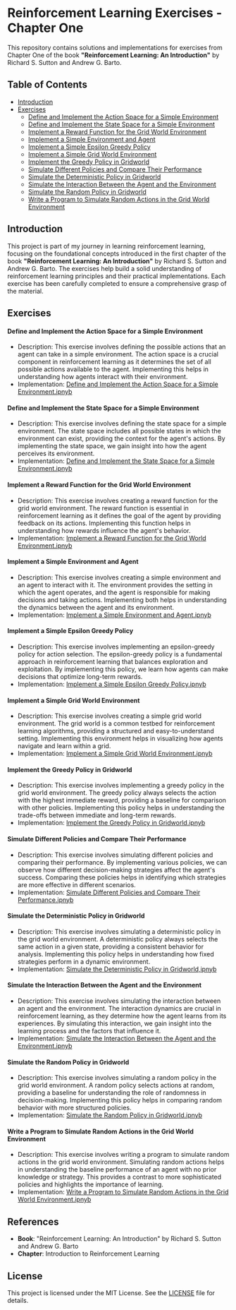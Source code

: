 # Reinforcement Learning Exercises - Chapter One 

This repository contains solutions and implementations for exercises from Chapter One of the book **"Reinforcement Learning: An Introduction"** by Richard S. Sutton and Andrew G. Barto.

## Table of Contents
- [Introduction](#introduction) 
- [Exercises](#exercises)
  - [Define and Implement the Action Space for a Simple Environment](#define_and_implement_the_action_space_for_a_simple_environment)
  - [Define and Implement the State Space for a Simple Environment](#define_and_implement_the_state_space_for_a_simple_environment)
  - [Implement a Reward Function for the Grid World Environment](#implement_a_reward_function_for_the_grid_world_environment)
  - [Implement a Simple Environment and Agent](#implement_a_simple_environment_and_agent)
  - [Implement a Simple Epsilon Greedy Policy](#implement_a_simple_epsilon_greedy_policy)
  - [Implement a Simple Grid World Environment](#implement_a_simple_grid_world_environment)
  - [Implement the Greedy Policy in Gridworld](#implement_the_greedy_policy_in_gridworld)
  - [Simulate Different Policies and Compare Their Performance](#simulate_different_policies_and_compare_their_performance)
  - [Simulate the Deterministic Policy in Gridworld](#simulate_the_deterministic_policy_in_gridworld)
  - [Simulate the Interaction Between the Agent and the Environment](#simulate_the_interaction_between_the_agent_and_the_environment)
  - [Simulate the Random Policy in Gridworld](#simulate_the_random_policy_in_gridworld)
  - [Write a Program to Simulate Random Actions in the Grid World Environment](#write_a_program_to_simulate_random_actions_in_the_grid_world_environment)

## Introduction 

This project is part of my journey in learning reinforcement learning, focusing on the foundational concepts introduced in the first chapter of the book **"Reinforcement Learning: An Introduction"** by Richard S. Sutton and Andrew G. Barto. The exercises help build a solid understanding of reinforcement learning principles and their practical implementations. Each exercise has been carefully completed to ensure a comprehensive grasp of the material.

## Exercises

#### Define and Implement the Action Space for a Simple Environment
- Description: This exercise involves defining the possible actions that an agent can take in a simple environment. The action space is a crucial component in reinforcement learning as it determines the set of all possible actions available to the agent. Implementing this helps in understanding how agents interact with their environment.
- Implementation: [Define and Implement the Action Space for a Simple Environment.ipnyb]([https://github.com/ranzeet013/Learning_Reinforcement_Learning/blob/main/01.%20Introduction%20to%20Reinforcement%20Learning/Define_and_implement_the_action_space_for_a_simple_environment.ipynb])

#### Define and Implement the State Space for a Simple Environment
- Description: This exercise involves defining the state space for a simple environment. The state space includes all possible states in which the environment can exist, providing the context for the agent's actions. By implementing the state space, we gain insight into how the agent perceives its environment.
- Implementation: [Define and Implement the State Space for a Simple Environment.ipnyb](https://github.com/ranzeet013/Learning_Reinforcement_Learning/blob/main/01.%20Introduction%20to%20Reinforcement%20Learning/Define_and_implement_the_state_space_for_a_simple_environment.ipynb)

#### Implement a Reward Function for the Grid World Environment
- Description: This exercise involves creating a reward function for the grid world environment. The reward function is essential in reinforcement learning as it defines the goal of the agent by providing feedback on its actions. Implementing this function helps in understanding how rewards influence the agent's behavior.
- Implementation: [Implement a Reward Function for the Grid World Environment.ipnyb](https://github.com/ranzeet013/Learning_Reinforcement_Learning/blob/main/01.%20Introduction%20to%20Reinforcement%20Learning/Implement_a_reward_function_for_the_grid_world_environment.ipynb)

#### Implement a Simple Environment and Agent
- Description: This exercise involves creating a simple environment and an agent to interact with it. The environment provides the setting in which the agent operates, and the agent is responsible for making decisions and taking actions. Implementing both helps in understanding the dynamics between the agent and its environment.
- Implementation: [Implement a Simple Environment and Agent.ipnyb](https://github.com/ranzeet013/Learning_Reinforcement_Learning/blob/main/01.%20Introduction%20to%20Reinforcement%20Learning/Implement_a_simple_environment_and_agent.ipynb)

#### Implement a Simple Epsilon Greedy Policy
- Description: This exercise involves implementing an epsilon-greedy policy for action selection. The epsilon-greedy policy is a fundamental approach in reinforcement learning that balances exploration and exploitation. By implementing this policy, we learn how agents can make decisions that optimize long-term rewards.
- Implementation: [Implement a Simple Epsilon Greedy Policy.ipnyb](https://github.com/ranzeet013/Learning_Reinforcement_Learning/blob/main/01.%20Introduction%20to%20Reinforcement%20Learning/Implement_a_simple_epsilon_greedy_policy.ipynb)

#### Implement a Simple Grid World Environment
- Description: This exercise involves creating a simple grid world environment. The grid world is a common testbed for reinforcement learning algorithms, providing a structured and easy-to-understand setting. Implementing this environment helps in visualizing how agents navigate and learn within a grid.
- Implementation: [Implement a Simple Grid World Environment.ipnyb](https://github.com/ranzeet013/Learning_Reinforcement_Learning/blob/main/01.%20Introduction%20to%20Reinforcement%20Learning/Implement_a_simple_grid_world_environment.ipynb)

#### Implement the Greedy Policy in Gridworld
- Description: This exercise involves implementing a greedy policy in the grid world environment. The greedy policy always selects the action with the highest immediate reward, providing a baseline for comparison with other policies. Implementing this policy helps in understanding the trade-offs between immediate and long-term rewards.
- Implementation: [Implement the Greedy Policy in Gridworld.ipnyb](https://github.com/ranzeet013/Learning_Reinforcement_Learning/blob/main/01.%20Introduction%20to%20Reinforcement%20Learning/Implement_the_Greedy_policy_in_gridworld.ipynb)

#### Simulate Different Policies and Compare Their Performance
- Description: This exercise involves simulating different policies and comparing their performance. By implementing various policies, we can observe how different decision-making strategies affect the agent's success. Comparing these policies helps in identifying which strategies are more effective in different scenarios.
- Implementation: [Simulate Different Policies and Compare Their Performance.ipnyb](https://github.com/ranzeet013/Learning_Reinforcement_Learning/blob/main/01.%20Introduction%20to%20Reinforcement%20Learning/Simulate_different_policies_and_compare_their_performance.ipynb)

#### Simulate the Deterministic Policy in Gridworld
- Description: This exercise involves simulating a deterministic policy in the grid world environment. A deterministic policy always selects the same action in a given state, providing a consistent behavior for analysis. Implementing this policy helps in understanding how fixed strategies perform in a dynamic environment.
- Implementation: [Simulate the Deterministic Policy in Gridworld,ipnyb](https://github.com/ranzeet013/Learning_Reinforcement_Learning/blob/main/01.%20Introduction%20to%20Reinforcement%20Learning/Simulate_the_deterministic_policy_in_gridworld.ipynb)

#### Simulate the Interaction Between the Agent and the Environment
- Description: This exercise involves simulating the interaction between an agent and the environment. The interaction dynamics are crucial in reinforcement learning, as they determine how the agent learns from its experiences. By simulating this interaction, we gain insight into the learning process and the factors that influence it.
- Implementation: [Simulate the Interaction Between the Agent and the Environment.ipnyb](https://github.com/ranzeet013/Learning_Reinforcement_Learning/blob/main/01.%20Introduction%20to%20Reinforcement%20Learning/Simulate_the_interaction_between_the_agent_and_the_environment.ipynb)

#### Simulate the Random Policy in Gridworld
- Description: This exercise involves simulating a random policy in the grid world environment. A random policy selects actions at random, providing a baseline for understanding the role of randomness in decision-making. Implementing this policy helps in comparing random behavior with more structured policies.
- Implementation: [Simulate the Random Policy in Gridworld.ipnyb](https://github.com/ranzeet013/Learning_Reinforcement_Learning/blob/main/01.%20Introduction%20to%20Reinforcement%20Learning/Simulate_the_random_policy_in_gridworld.ipynb)

#### Write a Program to Simulate Random Actions in the Grid World Environment
- Description: This exercise involves writing a program to simulate random actions in the grid world environment. Simulating random actions helps in understanding the baseline performance of an agent with no prior knowledge or strategy. This provides a contrast to more sophisticated policies and highlights the importance of learning.
- Implementation: [Write a Program to Simulate Random Actions in the Grid World Environment.ipnyb](https://github.com/ranzeet013/Learning_Reinforcement_Learning/blob/main/01.%20Introduction%20to%20Reinforcement%20Learning/Write_a_program_to_simulate_random_actions_in_the_grid_world_environment_.ipynb)

## References
- **Book**: "Reinforcement Learning: An Introduction" by Richard S. Sutton and Andrew G. Barto
- **Chapter**: Introduction to Reinforcement Learning

## License
This project is licensed under the MIT License. See the [LICENSE](LICENSE) file for details.

